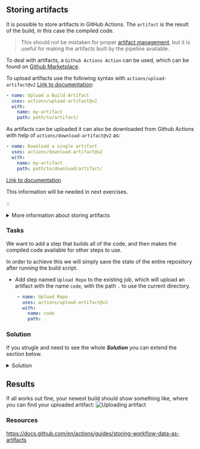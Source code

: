 ## Storing artifacts

It is possible to store artifacts in GitHub Actions. The `artifact` is the result of the build, in this case the compiled code.

> This should not be mistaken for proper [artifact management](https://www.eficode.com/blog/artifactory-nexus-proget), but it is useful for making the artifacts built by the pipeline available.

To deal with artifacts, a `Github Actions Action` can be used, which can be found on [Github Marketplace](https://github.com/marketplace).

To upload artifacts use the following syntax with `actions/upload-artifact@v2` [Link to documentation](https://github.com/marketplace/actions/upload-a-build-artifact):

```YAML
- name: Upload a Build Artifact
  uses: actions/upload-artifact@v2
  with:
    name: my-artifact
    path: path/to/artifact/
```

As artifacts can be uploaded it can also be downloaded from Github Actions with help of `actions/download-artifact@v2` as:

```YAML
- name: Download a single artifact
  uses: actions/download-artifact@v2
  with:
    name: my-artifact
    path: path/to/download/artifact/
```

[Link to documentation](https://github.com/actions/download-artifact)

This information will be needed in next exercises.

:bulb: 
<details>
    <summary> More information about storing artifacts </summary>
  Github has an excelent guide on how you can use persistant storage over periods of builds here: https://docs.github.com/en/actions/guides/storing-workflow-data-as-artifacts
</details>    

### Tasks

We want to add a step that builds all of the code, and then makes the compiled code available for other steps to use.

In order to achieve this we will simply save the state of the entire repository after running the build script.

- Add step named `Upload Repo` to the existing job, which will upload an artifact with the name `code`, with the path `.` to use the current directory.

```YAML
    - name: Upload Repo
      uses: actions/upload-artifact@v2
      with: 
        name: code
        path: .
```


### Solution
If you strugle and need to see the whole ***Solution*** you can extend the section below. 
<details>
    <summary> Solution </summary>
  
  ```YAML
  
on: push
jobs:
  Build:
    runs-on: ubuntu-latest
    container: gradle:6-jdk11
    steps:
      - name: Clone-down
        uses: actions/checkout@v2       
      - name: Build application
        run: chmod +x ci/build-app.sh && ci/build-app.sh
      - name: Test
        run: chmod +x ci/unit-test-app.sh && ci/unit-test-app.sh
      - name: Upload Repo
        uses: actions/upload-artifact@v2
        with: 
          name: code
          path: .
  ```
  
</details>

## Results 

If all works out fine, your newest build should show something like, where you can find your uploaded artifact:
![Uploading artifact](img/storing-artifact.png)

### Resources

https://docs.github.com/en/actions/guides/storing-workflow-data-as-artifacts
